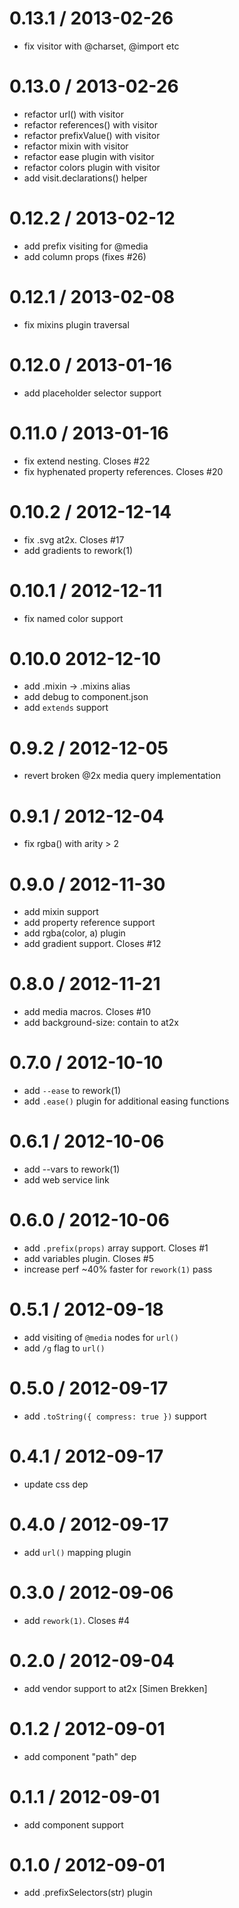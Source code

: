 
0.13.1 / 2013-02-26 
==================

  * fix visitor with @charset, @import etc

0.13.0 / 2013-02-26 
==================

  * refactor url() with visitor
  * refactor references() with visitor
  * refactor prefixValue() with visitor
  * refactor mixin with visitor
  * refactor ease plugin with visitor
  * refactor colors plugin with visitor
  * add visit.declarations() helper

0.12.2 / 2013-02-12 
==================

  * add prefix visiting for @media
  * add column props (fixes #26)

0.12.1 / 2013-02-08 
==================

  * fix mixins plugin traversal

0.12.0 / 2013-01-16 
==================

  * add placeholder selector support

0.11.0 / 2013-01-16 
==================

  * fix extend nesting. Closes #22
  * fix hyphenated property references. Closes #20

0.10.2 / 2012-12-14 
==================

  * fix .svg at2x. Closes #17
  * add gradients to rework(1)

0.10.1 / 2012-12-11 
==================

  * fix named color support

0.10.0 2012-12-10 
==================

  * add .mixin -> .mixins alias
  * add debug to component.json
  * add `extends` support

0.9.2 / 2012-12-05 
==================

  * revert broken @2x media query implementation

0.9.1 / 2012-12-04 
==================

  * fix rgba() with arity > 2

0.9.0 / 2012-11-30 
==================

  * add mixin support
  * add property reference support
  * add rgba(color, a) plugin
  * add gradient support. Closes #12

0.8.0 / 2012-11-21 
==================

  * add media macros. Closes #10
  * add background-size: contain to at2x

0.7.0 / 2012-10-10 
==================

  * add `--ease` to rework(1)
  * add `.ease()` plugin for additional easing functions

0.6.1 / 2012-10-06 
==================

  * add --vars to rework(1)
  * add web service link

0.6.0 / 2012-10-06 
==================

  * add `.prefix(props)` array support. Closes #1
  * add variables plugin. Closes #5
  * increase perf ~40% faster for `rework(1)` pass

0.5.1 / 2012-09-18 
==================

  * add visiting of `@media` nodes for `url()`
  * add `/g` flag to `url()`

0.5.0 / 2012-09-17 
==================

  * add `.toString({ compress: true })` support

0.4.1 / 2012-09-17 
==================

  * update css dep

0.4.0 / 2012-09-17 
==================

  * add `url()` mapping plugin

0.3.0 / 2012-09-06 
==================

  * add `rework(1)`. Closes #4

0.2.0 / 2012-09-04 
==================

  * add vendor support to at2x [Simen Brekken]

0.1.2 / 2012-09-01 
==================

  * add component "path" dep

0.1.1 / 2012-09-01 
==================

  * add component support

0.1.0 / 2012-09-01 
==================

  * add .prefixSelectors(str) plugin
